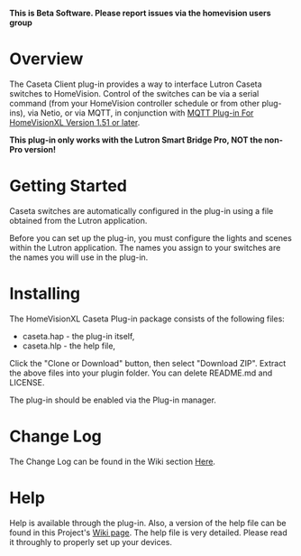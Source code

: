 **This is Beta Software. Please report issues via the homevision users group**

# Overview

The Caseta Client plug-in provides a way to interface Lutron Caseta switches to HomeVision. Control of the switches can be via a serial command (from your HomeVision controller schedule or from other plug-ins), via Netio, or via MQTT, in conjunction with [MQTT Plug-in For HomeVisionXL Version 1.51 or later](https://github.com/rebel7580/MQTT-Plug-in-For-HomeVisionXL). 

**This plug-in only works with the Lutron Smart Bridge Pro, NOT the non-Pro version!**

# Getting Started
Caseta switches are automatically configured in the plug-in using a file obtained from the Lutron application. 

Before you can set up the plug-in, you must configure the lights and scenes within the Lutron application. The names you assign to your switches are the names you will use in the plug-in. 
# Installing

The HomeVisionXL Caseta Plug-in package consists of the following files: 
* caseta.hap - the plug-in itself, 
* caseta.hlp - the help file,

Click the "Clone or Download" button, then select "Download ZIP".
Extract the above files into your plugin folder.
You can delete README.md and LICENSE.

The plug-in should be enabled via the Plug-in manager.

# Change Log

The Change Log can be found in the Wiki section [Here](https://github.com/rebel7580/Lutron-Caseta-Plugin-for-HomeVisionXL/wiki/Change-Log).

# Help

Help is available through the plug-in. Also, a version of the help file can be found in this Project's [Wiki page](https://github.com/rebel7580/Lutron-Caseta-Plugin-for-HomeVisionXL/wiki/Help).
The help file is very detailed. Please read it throughly to properly set up your devices.
